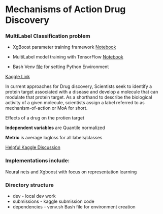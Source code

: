 # Mechanisms of Action Drug Discovery 

### MultiLabel Classification problem

* XgBoost parameter training framework [Notebook](https://github.com/Seeker875/MoADrugDiscovery/blob/master/dev/xgBoostParamTune.ipynb)

* MultiLabel model training with TensorFlow [Notebook](https://github.com/Seeker875/MoADrugDiscovery/blob/master/dev/tfForAllVars.ipynb)

* Bash Venv [file](https://github.com/Seeker875/MoADrugDiscovery/blob/master/venv.sh) for setting Python Environment



[Kaggle Link](https://www.kaggle.com/c/lish-moa/data)

In current approaches for Drug discovery, Scientists seek to identify a protein target associated with a disease and develop a molecule that can modulate that protein target. As a shorthand to describe the biological activity of a given molecule, scientists assign a label referred to as mechanism-of-action or MoA for short.

Effects of a drug on the protien target

**Independent variables** are Quantile normalized

**Metric** is average logloss for all labels/classes

[Helpful Kaggle Discussion](https://www.kaggle.com/c/lish-moa/discussion/184005)

### Implementations include:

 Neural nets and Xgboost with focus on representation learning
 
 ### Directory structure
 
 * dev - local dev work
 * submissions - kaggle submission code
 * dependencies - venv.sh Bash file for environment creation
 
 
 




